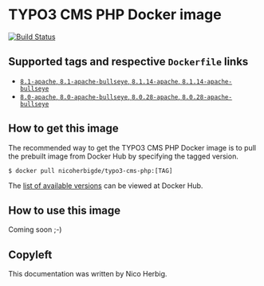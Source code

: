# TYPO3 CMS PHP Docker image

[![Build Status](https://github.com/nicoherbigio/docker-typo3-cms-php/actions/workflows/build-docker-images.yml/badge.svg)](https://github.com/nicoherbigio/docker-typo3-cms-php/actions/workflows/build-docker-images.yml)

## Supported tags and respective `Dockerfile` links

 * [`8.1-apache`, `8.1-apache-bullseye`, `8.1.14-apache`, `8.1.14-apache-bullseye`](https://github.com/nicoherbigio/docker-typo3-cms-php/blob/main/8.1/debian/apache/default/Dockerfile)
 * [`8.0-apache`, `8.0-apache-bullseye`, `8.0.28-apache`, `8.0.28-apache-bullseye`](https://github.com/nicoherbigio/docker-typo3-cms-php/blob/main/8.0/debian/apache/default/Dockerfile)

## How to get this image

The recommended way to get the TYPO3 CMS PHP Docker image is to pull the prebuilt image from Docker Hub by specifying the tagged version.

```console
$ docker pull nicoherbigde/typo3-cms-php:[TAG]
```

The [list of available versions](https://hub.docker.com/r/nicoherbigde/typo3-cms-php/tags) can be viewed at Docker Hub.

## How to use this image

Coming soon ;-)

## Copyleft

This documentation was written by Nico Herbig.
